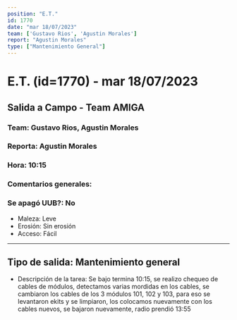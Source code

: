 ```yaml
---
position: "E.T."
id: 1770
date: "mar 18/07/2023"
team: ['Gustavo Rios', 'Agustin Morales']
report: "Agustin Morales"
type: ["Mantenimiento General"]
---
```


# E.T. (id=1770) - mar 18/07/2023
## Salida a Campo - Team AMIGA
### Team: Gustavo Rios, Agustin Morales
### Reporta: Agustin Morales
### Hora: 10:15
### Comentarios generales: 
### Se apagó UUB?: No 
- Maleza: Leve
- Erosión: Sin erosión
- Acceso: Fácil
---------
## Tipo de salida: Mantenimiento general
   - Descripción de la tarea: Se bajo termina 10:15, se realizo chequeo de cables de módulos, detectamos varias mordidas en los cables, se cambiaron los cables de los 3 módulos 101, 102 y 103, para eso se levantaron ekits y se limpiaron, los colocamos nuevamente con los cables nuevos, se bajaron nuevamente, radio prendió 13:55 
